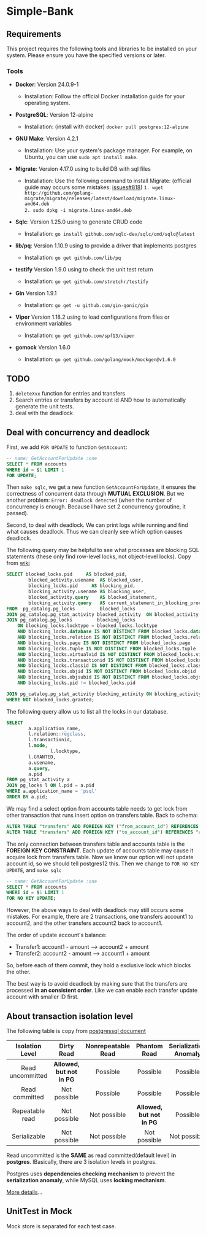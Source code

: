 # Simple-Bank

## Requirements

This project requires the following tools and libraries to be installed on your system. Please ensure you have the specified versions or later.

### Tools

- **Docker**: Version 24.0.9-1
    - Installation: Follow the official Docker installation guide for your operating system.

- **PostgreSQL**: Version 12-alpine
    - Installation: (install with docker) `docker pull postgres:12-alpine`

- **GNU Make**: Version 4.2.1
    - Installation: Use your system's package manager. For example, on Ubuntu, you can use `sudo apt install make`.

- **Migrate**: Version 4.17.0   using to build DB with sql files
    - Installation: Use the following command to install Migrate: (official guide may occurs some mistakes: [issues#818](https://github.com/golang-migrate/migrate/issues/818#issuecomment-1270444615)) 
    `1. wget http://github.com/golang-migrate/migrate/releases/latest/download/migrate.linux-amd64.deb`         
    `2. sudo dpkg -i migrate.linux-amd64.deb`

- **Sqlc**: Version 1.25.0      using to generate CRUD code 
    - Installation: `go install github.com/sqlc-dev/sqlc/cmd/sqlc@latest`     
 
- **lib/pq**: Version 1.10.9    using to provide a driver that implements postgres
    - Installation: `go get github.com/lib/pq`

- **testify** Version 1.9.0     using to check the unit test return
    - Installation: `go get github.com/stretchr/testify`

- **Gin** Version 1.9.1
    - Installation: `go get -u github.com/gin-gonic/gin`

- **Viper** Version 1.18.2      using to load configurations from files or environment variables
    - Installation: `go get github.com/spf13/viper`

- **gomock** Version 1.6.0
    - Installation: `go get github.com/golang/mock/mockgen@v1.6.0`

## TODO

1. `deleteXxx` function for entries and transfers
2. Search entries or transfers by account id AND how to automatically generate the unit tests.
3. deal with the deadlock


## Deal with concurrency and deadlock

First, we add `FOR UPDATE` to function `GetAccount`:
```sql
-- name: GetAccountForUpdate :one
SELECT * FROM accounts 
WHERE id = $1 LIMIT 1
FOR UPDATE;
``` 
Then `make sqlc`, we get a new function `GetAccountForUpdate`, it ensures the correctness of concurrent data through **MUTUAL EXCLUSION**. But we another problem: `Error: deadlock detected` (when the number of concurrency is enough. Because I have set 2 concurrency goroutine, it passed).

Second, to deal with deadlock. We can print logs while running and find what causes deadlock. Thus we can cleanly see which option causes deadlock.

The following query may be helpful to see what processes are blocking SQL statements (these only find row-level locks, not object-level locks). Copy from [wiki](https://wiki.postgresql.org/wiki/Lock_Monitoring)

```sql
SELECT blocked_locks.pid     AS blocked_pid,
        blocked_activity.usename  AS blocked_user,
        blocking_locks.pid     AS blocking_pid,
        blocking_activity.usename AS blocking_user,
        blocked_activity.query    AS blocked_statement,
        blocking_activity.query   AS current_statement_in_blocking_process
FROM  pg_catalog.pg_locks         blocked_locks
JOIN pg_catalog.pg_stat_activity blocked_activity  ON blocked_activity.pid = blocked_locks.pid
JOIN pg_catalog.pg_locks         blocking_locks 
    ON blocking_locks.locktype = blocked_locks.locktype
    AND blocking_locks.database IS NOT DISTINCT FROM blocked_locks.database
    AND blocking_locks.relation IS NOT DISTINCT FROM blocked_locks.relation
    AND blocking_locks.page IS NOT DISTINCT FROM blocked_locks.page
    AND blocking_locks.tuple IS NOT DISTINCT FROM blocked_locks.tuple
    AND blocking_locks.virtualxid IS NOT DISTINCT FROM blocked_locks.virtualxid
    AND blocking_locks.transactionid IS NOT DISTINCT FROM blocked_locks.transactionid
    AND blocking_locks.classid IS NOT DISTINCT FROM blocked_locks.classid
    AND blocking_locks.objid IS NOT DISTINCT FROM blocked_locks.objid
    AND blocking_locks.objsubid IS NOT DISTINCT FROM blocked_locks.objsubid
    AND blocking_locks.pid != blocked_locks.pid

JOIN pg_catalog.pg_stat_activity blocking_activity ON blocking_activity.pid = blocking_locks.pid
WHERE NOT blocked_locks.granted;
```

The following query allow us to list all the locks in our database.

```sql
SELECT 
        a.application_name,
        l.relation::regclass,
        l.transactionid,
        l.mode,
				l.locktype,
        l.GRANTED,
        a.usename,
        a.query,
        a.pid
FROM pg_stat_activity a
JOIN pg_locks l ON l.pid = a.pid
WHERE a.application_name = 'psql'
ORDER BY a.pid;
```

We may find a select option from accounts table needs to get lock from other transaction that runs insert option on transfers table.  Back to schema:

```sql
ALTER TABLE "transfers" ADD FOREIGN KEY ("from_account_id") REFERENCES "accounts" ("id");
ALTER TABLE "transfers" ADD FOREIGN KEY ("to_account_id") REFERENCES "accounts" ("id");
```

The only connection between transfers table and accounts table is the **FOREIGN KEY CONSTRAINT**. Each update of accounts table may cause it acquire lock from transfers table. Now we know our option will not update account id, so we should tell postgres12 this. Then we change to `FOR NO KEY UPDATE`, and `make sqlc`

```sql
-- name: GetAccountForUpdate :one
SELECT * FROM accounts 
WHERE id = $1 LIMIT 1
FOR NO KEY UPDATE;
```

However, the above ways to deal with deadlock may still occurs some mistakes. 
For example, there are 2 transactions, one transfers account1 to account2, and the other transfers account2 back to account1. 

The order of update account's balance:
- Transfer1: account1 - amount   -->   account2 + amount
- Transfer2: account2 - amount   -->   account1 + amount

So, before each of them commit, they hold a exclusive lock which blocks the other.

The best way is to avoid deadlock by making sure that the transfers are processed **in an consistent order**. Like we can enable each transfer update account with smaller ID first.


## About transaction isolation level


The following table is copy from [postgressql document](https://www.postgresql.org/docs/current/transaction-iso.html)

|Isolation Level    |Dirty Read	|Nonrepeatable Read	|Phantom Read	|Serialization Anomaly|
|:-:|:-:|:-:|:-:|:-:|
|Read uncommitted	|**Allowed, but not in PG**	|Possible|	Possible	|Possible|
|Read committed	|Not possible	|Possible	|Possible	|Possible|
|Repeatable read	|Not possible	|Not possible|	**Allowed, but not in PG**	|Possible|
|Serializable	|Not possible	|Not possible   |Not possible	|Not possible|

Read uncommitted is the **SAME** as read committed(default level) **in postgres**. lBasically, there are 3 isolation levels in postgres.

Postgres uses **dependencies checking mechanism** to prevent the **serialization anomaly**, while MySQL uses **locking mechanism**.

[More details](https://kjasn.github.io/2024/03/18/Transaction-isolation-level-of-DB/)...


## UnitTest in Mock

Mock store is separated for each test case.